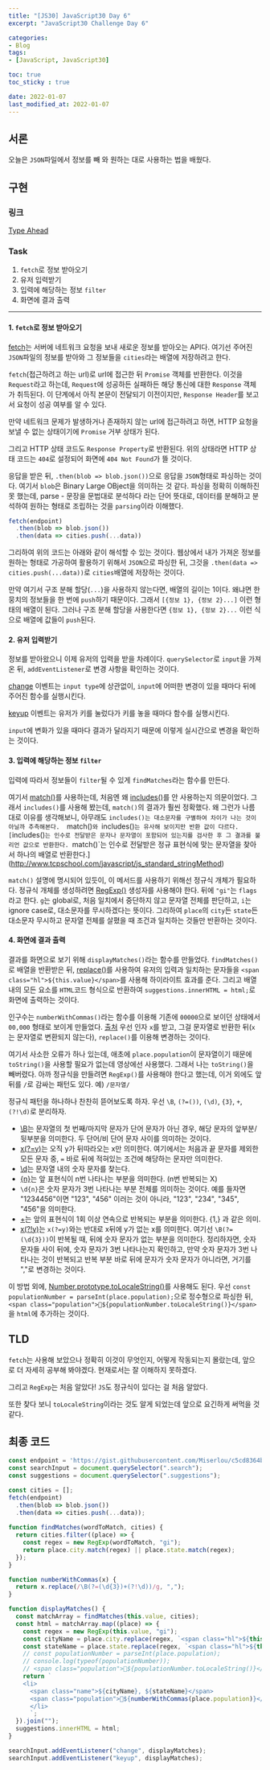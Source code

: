 ```yaml
---
title: "[JS30] JavaScript30 Day 6"
excerpt: "JavaScript30 Challenge Day 6"

categories:
- Blog
tags:
- [JavaScript, JavaScript30]

toc: true
toc_sticky : true

date: 2022-01-07
last_modified_at: 2022-01-07
---
```


## 서론
오늘은 `JSON`파일에서 정보를 빼 와 원하는 대로 사용하는 법을 배웠다. 

## 구현

### 링크
[Type Ahead](https://veggie-garden.github.io/JavaScript30/06%20-%20Type%20Ahead/index.html)

### Task
1. `fetch`로 정보 받아오기
2. 유저 입력받기 
3. 입력에 해당하는 정보 `filter`
4. 화면에 결과 출력

---

#### 1. `fetch`로 정보 받아오기
[fetch](https://ko.javascript.info/fetch)는 서버에 네트워크 요청을 보내 새로운 정보를 받아오는 API다. 
여기선 주어진 `JSON`파일의 정보를 받아와 그 정보들을 `cities`라는 배열에 저장하려고 한다. 

`fetch`(접근하려고 하는 url)로 url에 접근한 뒤 `Promise` 객체를 반환한다. 
이것을 `Request`라고 하는데, `Request`에 성공하든 실패하든 해당 통신에 대한 `Response` 객체가 취득된다. 
이 단계에서 아직 본문이 전달되기 이전이지만, `Response Header`를 보고서 요청이 성공 여부를 알 수 있다. 

만약 네트워크 문제가 발생하거나 존재하지 않는 url에 접근하려고 하면, HTTP 요청을 보낼 수 없는 상태이기에 `Promise` 거부 상태가 된다. 

그리고 HTTP 상태 코드도 `Response Property`로 반환된다. 
위의 상태라면 HTTP 상태 코드는 `404`로 설정되어 화면에 `404 Not Found`가 뜰 것이다. 

응답을 받은 뒤, `.then(blob => blob.json())`으로 응답을 `JSON`형태로 파싱하는 것이다. 
여기서 `blob`은 Binary Large OBject을 의미하는 것 같다.
파싱을 정확히 이해하진 못 했는데, parse - 문장을 문법대로 분석하다 라는 단어 뜻대로, 데이터를 분해하고 분석하여 원하는 형태로 조립하는 것을 `parsing`이라 이해했다.

```javascript
fetch(endpoint)
  .then(blob => blob.json())
  .then(data => cities.push(...data))
```
그리하여 위의 코드는 아래와 같이 해석할 수 있는 것이다.
웹상에서 내가 가져온 정보를 원하는 형태로 가공하여 활용하기 위해서 `JSON`으로 파싱한 뒤, 그것을 `.then(data => cities.push(...data))`로 `cities`배열에 저장하는 것이다. 

만약 여기서 구조 분해 할당(`...`)을 사용하지 않는다면, 배열의 길이는 1이다. 
왜냐면 한 뭉치의 정보들을 한 번에 `push`하기 때문이다. 
그래서 `[{정보 1}, {정보 2}...]` 이런 형태의 배열이 된다.
그러나 구조 분해 할당을 사용한다면 `{정보 1}, {정보 2}...` 이런 식으로 배열에 값들이 `push`된다. 

#### 2. 유저 입력받기
정보를 받아왔으니 이제 유저의 입력을 받을 차례이다. `querySelector`로 `input`을 가져온 뒤, `addEventListener`로 변경 사항을 확인하는 것이다.

[change](https://developer.mozilla.org/en-US/docs/Web/API/HTMLElement/change_event) 이벤트는 `input type`에 상관없이, `input`에 어떠한 변경이 있을 때마다 뒤에 주어진 함수를 실행시킨다. 

[keyup](https://developer.mozilla.org/ko/docs/Web/API/Document/keyup_event) 이벤트는 유저가 키를 눌렀다가 키를 놓을 때마다 함수를 실행시킨다. 

`input`에 변화가 있을 때마다 결과가 달라지기 때문에 이렇게 실시간으로 변경을 확인하는 것이다. 

#### 3. 입력에 해당하는 정보 `filter`
입력에 따라서 정보들이 `filter`될 수 있게 `findMatches`라는 함수를 만든다. 

여기서 [match()](https://developer.mozilla.org/ko/docs/Web/JavaScript/Reference/Global_Objects/String/match)를 사용하는데, 처음엔 왜 [includes()](https://developer.mozilla.org/ko/docs/Web/JavaScript/Reference/Global_Objects/String/includes)를 안 사용하는지 의문이었다.
그래서 `includes()`를 사용해 봤는데, `match()`의 결과가 훨씬 정확했다.
왜 그런가 나름대로 이유를 생각해보니, 아무래도 `includes()는 대소문자를 구별하여 차이가 나는 것이 아닐까 추측해본다. 
`match()`와 `includes()`는 유사해 보이지만 반환 값이 다르다. 
[`includes()`는 인수로 전달받은 문자나 문자열이 포함되어 있는지를 검사한 후 그 결과를 불리언 값으로 반환한다.
`match()`는 인수로 전달받은 정규 표현식에 맞는 문자열을 찾아서 하나의 배열로 반환한다.](http://www.tcpschool.com/javascript/js_standard_stringMethod)

`match()` 설명에 명시되어 있듯이, 이 메서드를 사용하기 위해선 정규식 개체가 필요하다. 
정규식 개체를 생성하려면 [RegExp()](https://developer.mozilla.org/ko/docs/Web/JavaScript/Reference/Global_Objects/RegExp/RegExp) 생성자를 사용해야 한다. 
뒤에 `"gi"`는 `flags`라고 한다.
`g`는 global로, 처음 일치에서 중단하지 않고 문자열 전체를 판단하고, `i`는 ignore case로, 대소문자를 무시하겠다는 뜻이다.
그리하여 `place`의 `city`든 `state`든 대소문자 무시하고 문자열 전체를 살폈을 때 조건과 일치하는 것들만 반환하는 것이다. 
   
#### 4. 화면에 결과 출력
결과를 화면으로 보기 위해 `displayMatches()`라는 함수를 만들었다. 
`findMatches()`로 배열을 반환받은 뒤, [replace()](https://developer.mozilla.org/ko/docs/Web/JavaScript/Reference/Global_Objects/String/replace)를 사용하여 유저의 입력과 일치하는 문자들을 `<span class="hl">${this.value}</span>`를 사용해 하이라이트 효과를 준다.
그리고 배열 내의 모든 요소를 `HTML`코드 형식으로 반환하여 `suggestions.innerHTML = html;`로 화면에 출력하는 것이다. 

인구수는 `numberWithCommas()`라는 함수를 이용해 기존에 `00000`으로 보이던 상태에서 `00,000` 형태로 보이게 만들었다. [출처](https://stackoverflow.com/questions/2901102/how-to-print-a-number-with-commas-as-thousands-separators-in-javascript)
우선 인자 `x`를 받고, 그걸 문자열로 반환한 뒤(`x`는 문자열로 변환되지 않는다), `replace()`를 이용해 변경하는 것이다.

여기서 사소한 오류가 하나 있는데, 애초에 `place.population`이 문자열이기 때문에 `toString()`을 사용할 필요가 없는데 영상에선 사용했다. 그래서 나는 `toString()`을 빼버렸다.
아까 정규식을 만들려면 `RegExp()`를 사용해야 한다고 했는데, 이거 외에도 앞뒤를 `/`로 감싸는 패턴도 있다. 예) `/문자열/`

정규식 패턴을 하나하나 찬찬히 뜯어보도록 하자.
우선 `\B`, `(?=())`, `(\d)`, `{3}`, `+`, `(?!\d)`로 분리하자.
- [\B](https://developer.mozilla.org/ko/docs/Web/JavaScript/Guide/Regular_Expressions#special-non-word-boundary)는 문자열의 첫 번째/마지막 문자가 단어 문자가 아닌 경우, 해당 문자의 앞부분/뒷부분을 의미한다. 두 단어/비 단어 문자 사이를 의미하는 것이다. 
- [x(?=y)](https://developer.mozilla.org/ko/docs/Web/JavaScript/Guide/Regular_Expressions#special-lookahead)는 오직 y가 뒤따라오는 x만 의미한다. 여기에서는 처음과 끝 문자를 제외한 모든 문자 중, `=` 바로 뒤에 적혀있는 조건에 해당하는 문자만 의미한다.
- [\d](https://developer.mozilla.org/ko/docs/Web/JavaScript/Guide/Regular_Expressions#special-digit)는 문자열 내의 숫자 문자를 찾는다.
- [{n}](https://developer.mozilla.org/ko/docs/Web/JavaScript/Guide/Regular_Expressions#special-quantifier)는 앞 표현식이 n번 나타나는 부분을 의미한다. (n번 반복되는 X)
- `\d{n}`은 숫자 문자가 3번 나타나는 부분 전체를 의미하는 것이다. 예를 들자면 "1234456"이면 "123", "456" 이러는 것이 아니라, "123", "234", "345", "456"을 의미한다. 
- [+](https://developer.mozilla.org/ko/docs/Web/JavaScript/Guide/Regular_Expressions#special-plus)는 앞의 표현식이 1회 이상 연속으로 반복되는 부분을 의미한다. {1,} 과 같은 의미.
- [x(?!y)](https://developer.mozilla.org/ko/docs/Web/JavaScript/Guide/Regular_Expressions#special-negated-look-ahead)는 `x(?=y)`와는 반대로 x뒤에 y가 없는 x를 의미한다. 여기선 `\B(?=(\d{3}))`이 반복될 때, 뒤에 숫자 문자가 없는 부분을 의미한다. 
정리하자면, 숫자 문자들 사이 뒤에, 숫자 문자가 3번 나타나는지 확인하고, 만약 숫자 문자가 3번 나타나는 것이 반복되고 반복 부분 바로 뒤에 문자가 숫자 문자가 아니라면, 거기를 ","로 변경하는 것이다.

이 방법 외에, [Number.prototype.toLocaleString()](https://developer.mozilla.org/en-US/docs/Web/JavaScript/Reference/Global_Objects/Number/toLocaleString)를 사용해도 된다. 
우선
`const populationNumber = parseInt(place.population);`으로 정수형으로 파싱한 뒤, `<span class="population">👤${populationNumber.toLocaleString()}</span>`을 `html`에 추가하는 것이다.

## TLD
`fetch`는 사용해 보았으나 정확히 이것이 무엇인지, 어떻게 작동되는지 몰랐는데, 앞으로 더 자세히 공부해 봐야겠다. 
현재로서는 잘 이해하지 못하겠다.

그리고 `RegExp`는 처음 알았다! `JS`도 정규식이 있다는 걸 처음 알았다. 

또한 찾다 보니 `toLocaleString`이라는 것도 알게 되었는데 앞으로 요긴하게 써먹을 것 같다. 

## 최종 코드
```javascript
const endpoint = 'https://gist.githubusercontent.com/Miserlou/c5cd8364bf9b2420bb29/raw/2bf258763cdddd704f8ffd3ea9a3e81d25e2c6f6/cities.json';
const searchInput = document.querySelector(".search");
const suggestions = document.querySelector(".suggestions");

const cities = [];
fetch(endpoint)
  .then(blob => blob.json())
  .then(data => cities.push(...data));
  
function findMatches(wordToMatch, cities) {
  return cities.filter((place) => {
    const regex = new RegExp(wordToMatch, "gi");
    return place.city.match(regex) || place.state.match(regex);
  });
}

function numberWithCommas(x) {
  return x.replace(/\B(?=(\d{3})+(?!\d))/g, ",");
}

function displayMatches() {
  const matchArray = findMatches(this.value, cities);
  const html = matchArray.map((place) => {
    const regex = new RegExp(this.value, "gi");
    const cityName = place.city.replace(regex, `<span class="hl">${this.value}</span>`);
    const stateName = place.state.replace(regex, `<span class="hl">${this.value}</span>`);
    // const populationNumber = parseInt(place.population);
    // console.log(typeof(populationNumber));
    // <span class="population">👤${populationNumber.toLocaleString()}</span>
    return `
    <li>
      <span class="name">${cityName}, ${stateName}</span>
      <span class="population">👤${numberWithCommas(place.population)}</span>
      </li>
      `;
  }).join("");
  suggestions.innerHTML = html;
}

searchInput.addEventListener("change", displayMatches);
searchInput.addEventListener("keyup", displayMatches);
```
